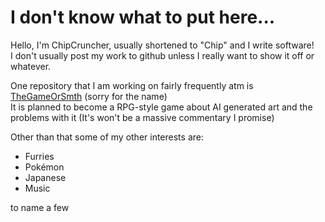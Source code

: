# I don't know what to put here...
Hello, I'm ChipCruncher, usually shortened to "Chip" and I write software!\
I don't usually post my work to github unless I really want to show it off or whatever.

One repository that I am working on fairly frequently atm is [TheGameOrSmth](https://github.com/ChipCruncher72/TheGameOrSmth) (sorry for the name)\
It is planned to become a RPG-style game about AI generated art and the problems with it (It's won't be a massive commentary I promise)

Other than that some of my other interests are:
- Furries
- Pokémon
- Japanese
- Music

to name a few
